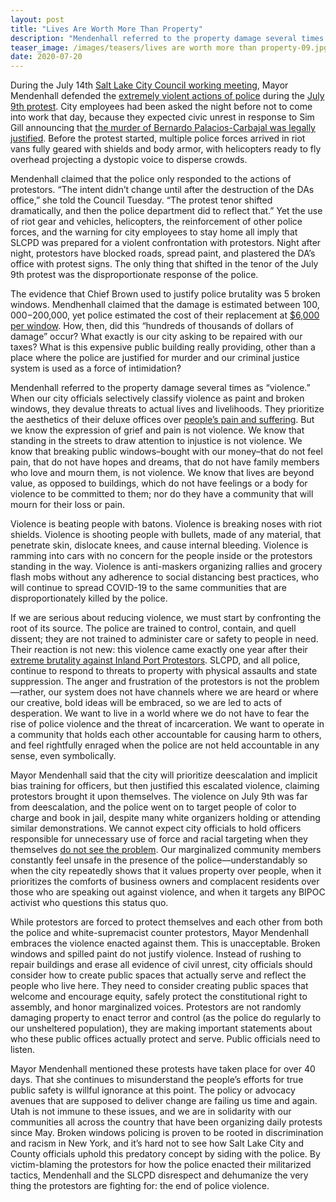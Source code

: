 ```yaml
---
layout: post
title: "Lives Are Worth More Than Property"
description: "Mendenhall referred to the property damage several times as “violence.” When our city officials selectively classify violence as paint and broken windows, they devalue threats to actual lives and livelihoods. They prioritize the aesthetics of their deluxe offices over people’s pain and suffering. But we know the expression of grief and pain is not violence. We know that standing in the streets to draw attention to injustice is not violence. We know that breaking public windows–bought with our money–that do not feel pain, that do not have hopes and dreams, that do not have family members who love and mourn them, is not violence. We know that lives are beyond value, as opposed to buildings, which do not have feelings or a body for violence to be committed to them; nor do they have a community that will mourn for their loss or pain."
teaser_image: /images/teasers/lives are worth more than property-09.jpg
date: 2020-07-20
---
```

 
During the July 14th [Salt Lake City Council working meeting](https://www.facebook.com/watch/live/?v=322615302082450), Mayor Mendenhall defended the [extremely violent actions of police](https://www.instagram.com/p/CCye1ZIB5Kg/) during the [July 9th protest](https://www.sltrib.com/news/2020/07/09/protesters-angry-bernardo/). City employees had been asked the night before not to come into work that day, because they expected civic unrest in response to Sim Gill announcing that [the murder of Bernardo Palacios-Carbajal was legally justified](https://www.deseret.com/utah/2020/7/9/21318772/salt-lake-police-legally-justified-in-killing-bernardo-palacios-d-a-says). Before the protest started, multiple police forces arrived in riot vans fully geared with shields and body armor, with helicopters ready to fly overhead projecting a dystopic voice to disperse crowds. 

Mendenhall claimed that the police only responded to the actions of protestors. “The intent didn’t change until after the destruction of the DAs office,” she told the Council Tuesday. “The protest tenor shifted dramatically, and then the police department did to reflect that.”  Yet the use of riot gear and vehicles, helicopters, the reinforcement of other police forces, and the warning for city employees to stay home all imply that SLCPD was prepared for a violent confrontation with protestors. Night after night, protestors have blocked roads, spread paint, and plastered the DA’s office with protest signs.  The only thing that shifted in the tenor of the July 9th protest was the disproportionate response of the police.

The evidence that Chief Brown used to justify police brutality was 5 broken windows. Mendhenhall claimed that the damage is estimated between $100,000-$200,000, yet police estimated the cost of their replacement at [$6,000 per window](https://www.deseret.com/utah/2020/7/11/21321195/man-arrested-in-2-salt-lake-protests-charged-with-breaking-windows-at-district-attorney-office). How, then, did this “hundreds of thousands of dollars of damage” occur? What exactly is our city asking to be repaired with our taxes?  What is this expensive public building really providing, other than a place where the police are justified for murder and our criminal justice system is used as a force of intimidation? 

Mendenhall referred to the property damage several times as “violence.”  When our city officials selectively classify violence as paint and broken windows, they devalue threats to actual lives and livelihoods. They prioritize the aesthetics of their deluxe offices over [people’s pain and suffering](https://kutv.com/news/local/da-gill-devalues-human-life-says-family-of-man-shot-34-times-while-running-from-cops). But we know the expression of grief and pain is not violence. We know that standing in the streets to draw attention to injustice is not violence. We know that breaking public windows–bought with our money–that do not feel pain, that do not have hopes and dreams, that do not have family members who love and mourn them, is not violence. We know that lives are beyond value, as opposed to buildings, which do not have feelings or a body for violence to be committed to them; nor do they have a community that will mourn for their loss or pain. 

Violence is beating people with batons. Violence is breaking noses with riot shields. Violence is shooting people with bullets, made of any material, that penetrate skin, dislocate knees, and cause internal bleeding. Violence is ramming into cars with no concern for the people inside or the protestors standing in the way. Violence is anti-maskers organizing rallies and grocery flash mobs without any adherence to social distancing best practices, who will continue to spread COVID-19 to the same communities that are disproportionately killed by the police.

If we are serious about reducing violence, we must start by confronting the root of its source. The police are trained to control, contain, and quell dissent; they are not trained to administer care or safety to people in need. Their reaction is not new: this violence came exactly one year after their [extreme brutality against Inland Port Protestors](https://fox13now.com/2019/07/11/watch-fox-13-releases-its-raw-video-from-the-july-9-inland-port-protest/). SLCPD, and all police, continue to respond to threats to property with physical assaults and state suppression. The anger and frustration of the protestors is not the problem—rather, our system does not have channels where we are heard or where our creative, bold ideas will be embraced, so we are led to acts of desperation. We want to live in a world where we do not have to fear the rise of police violence and the threat of incarceration. We want to operate in a community that holds each other accountable for causing harm to others, and feel rightfully enraged when the police are not held accountable in any sense, even symbolically. 

Mayor Mendenhall said that the city will prioritize deescalation and implicit bias training for officers, but then justified this escalated violence, claiming protestors brought it upon themselves. The violence on July 9th was far from deescalation, and the police went on to target people of color to charge and book in jail, despite many white organizers holding or attending similar demonstrations. We cannot expect city officials to hold officers responsible for unnecessary use of force and racial targeting when they themselves [do not see the problem](https://www.sltrib.com/news/2020/06/03/trib-talk-salt-lake-city/).  Our marginalized community members constantly feel unsafe in the presence of the police—understandably so when the city repeatedly shows that it values property over people, when it prioritizes the comforts of business owners and complacent residents over those who are speaking out against violence, and when it targets any BIPOC activist who questions this status quo.  

While protestors are forced to protect themselves and each other from both the police and white-supremacist counter protestors, Mayor Mendenhall embraces the violence enacted against them. This is unacceptable. Broken windows and spilled paint do not justify violence. Instead of rushing to repair buildings and erase all evidence of civil unrest, city officials should consider how to create public spaces that actually serve and reflect the people who live here. They need to consider creating public spaces that welcome and encourage equity, safely protect the constitutional right to assembly, and honor marginalized voices. Protestors are not randomly damaging property to enact terror and control (as the police do regularly to our unsheltered population), they are making important statements about who these public offices actually protect and serve. Public officials need to listen.

Mayor Mendenhall mentioned these protests have taken place for over 40 days. That she continues to misunderstand the people’s efforts for true public safety is willful ignorance at this point. The policy or advocacy avenues that are supposed to deliver change are failing us time and again. Utah is not immune to these issues, and we are in solidarity with our communities all across the country that have been organizing daily protests since May. Broken windows policing is proven to be rooted in discrimination and racism in New York, and it’s hard not to see how Salt Lake City and County officials uphold this predatory concept by siding with the police. By victim-blaming the protestors for how the police enacted their militarized tactics, Mendenhall and the SLCPD disrespect and dehumanize the very thing the protestors are fighting for: the end of police violence.
